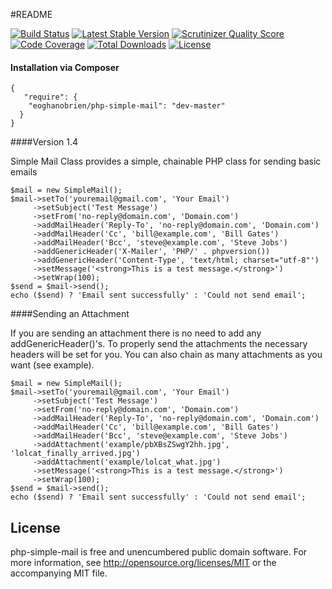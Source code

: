 #README

[![Build Status](https://travis-ci.org/eoghanobrien/php-simple-mail.png?branch=master)](https://travis-ci.org/eoghanobrien/php-simple-mail) [![Latest Stable Version](https://poser.pugx.org/eoghanobrien/php-simple-mail/v/stable.png)](https://packagist.org/packages/eoghanobrien/php-simple-mail) [![Scrutinizer Quality Score](https://scrutinizer-ci.com/g/eoghanobrien/php-simple-mail/badges/quality-score.png?s=a6850c4ef51c0d56ed50513d3749d6c1617dfaff)](https://scrutinizer-ci.com/g/eoghanobrien/php-simple-mail/) [![Code Coverage](https://scrutinizer-ci.com/g/eoghanobrien/php-simple-mail/badges/coverage.png?s=d167e7faf23471deeef69d26ff23812a64e74326)](https://scrutinizer-ci.com/g/eoghanobrien/php-simple-mail/) [![Total Downloads](https://poser.pugx.org/eoghanobrien/php-simple-mail/downloads.png)](https://packagist.org/packages/eoghanobrien/php-simple-mail) [![License](https://poser.pugx.org/eoghanobrien/php-simple-mail/license.png)](https://packagist.org/packages/eoghanobrien/php-simple-mail)

#### Installation via Composer

    {
       "require": {
        "eoghanobrien/php-simple-mail": "dev-master"
      }
    }

####Version 1.4

Simple Mail Class provides a simple, chainable PHP class for sending basic emails

    $mail = new SimpleMail();
    $mail->setTo('youremail@gmail.com', 'Your Email')
         ->setSubject('Test Message')
         ->setFrom('no-reply@domain.com', 'Domain.com')
         ->addMailHeader('Reply-To', 'no-reply@domain.com', 'Domain.com')
         ->addMailHeader('Cc', 'bill@example.com', 'Bill Gates')
         ->addMailHeader('Bcc', 'steve@example.com', 'Steve Jobs')
         ->addGenericHeader('X-Mailer', 'PHP/' . phpversion())
         ->addGenericHeader('Content-Type', 'text/html; charset="utf-8"')
         ->setMessage('<strong>This is a test message.</strong>')
         ->setWrap(100);
    $send = $mail->send();
    echo ($send) ? 'Email sent successfully' : 'Could not send email';


####Sending an Attachment

If you are sending an attachment there is no need to add any addGenericHeader()'s. To properly send the attachments the necessary headers will be set for you. You can also chain as many attachments as you want (see example).

    $mail = new SimpleMail();
    $mail->setTo('youremail@gmail.com', 'Your Email')
         ->setSubject('Test Message')
         ->setFrom('no-reply@domain.com', 'Domain.com')
         ->addMailHeader('Reply-To', 'no-reply@domain.com', 'Domain.com')
         ->addMailHeader('Cc', 'bill@example.com', 'Bill Gates')
         ->addMailHeader('Bcc', 'steve@example.com', 'Steve Jobs')
         ->addAttachment('example/pbXBsZSwgY2hh.jpg', 'lolcat_finally_arrived.jpg')
         ->addAttachment('example/lolcat_what.jpg')
         ->setMessage('<strong>This is a test message.</strong>')
         ->setWrap(100);
    $send = $mail->send();
    echo ($send) ? 'Email sent successfully' : 'Could not send email';

## License
php-simple-mail is free and unencumbered public domain software. For more information, see http://opensource.org/licenses/MIT or the accompanying MIT file.
